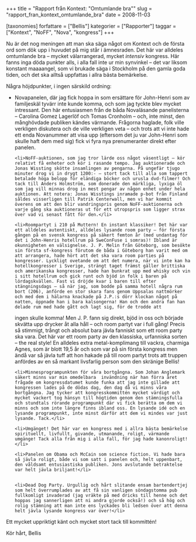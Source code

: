 +++
title = "Rapport från Kontext: \"Omtumlande bra\""
slug = "rapport_fran_kontext_omtumlande_bra"
date = 2008-11-03

[taxonomies]
forfattare = ["Bellis"]
kategorier = ["Rapporter"]
taggar = ["Kontext", "NoFF", "Nova", "kongress"]
+++

Nu är det nog meningen att man ska säga något om Kontext och de första ord som dök upp i huvudet på mig står i ämnesraden. Det här var alldeles omtumlande bra – mycket välarrangerad, mycket <em>intensiv</em> kongress. Här fanns inga döda punkter alls, i alla fall inte ur min synvinkel – det var liksom konstant maaaangel, som vi brukade säga i Stockholm på den gamla goda tiden, och det ska alltså uppfattas i allra bästa bemärkelse.

<!-- more -->

Några höjdpunkter, i ingen särskild ordning:

<ul>
	<li>Novapanelen, där jag fick hoppa in som ersättare för John-Henri som av familjeskäl tyvärr inte kunde komma, och som jag tyckte blev mycket intressant. Den här entusiasmen från de båda Novaläsande panelisterna – Carolina Gomez Lagerlöf och Tomas Cronholm – och, inte minst, den månghövdade publiken kändes värmande. Frågorna haglade, folk ville verkligen diskutera och de ville verkligen veta – och trots att vi inte hade ett enda Novanummer att visa upp (eftersom det ju var John-Henri som skulle haft dem med sig) fick vi fyra nya prenumeranter direkt efter panelen.</li>


	<li>NoFF-auktionen, som jag tror lärde oss något väsentligt – kör relativt få enheter och kör i rasande tempo. Jag auktionerade och Jonas Wissting skötte insamlingen av pengarna. På ungefär tjugo minuter drog vi in drygt 1200:- – stort tack till alla som tappert betalade höga belopp för eländiga böcker och urusla dvd-filmer! Och tack till Anders Holmström, som donerade den märkliga, lyxiga öl som jag vill minnas drog in mest pengar av någon enhet under hela auktionen. Att notera: Jonas Wisstings inramade p-bot från Finland såldes visserligen till Patrik Centerwall, men vi har kommit överens om att den blir vandringspris genom NoFF-auktionerna och varje gång ska auktioneras ut för ett utropspris som ligger strax över vad vi senast fått för den.</li>

	<li>Roompartyt i 210 på Muttern! En instant klassiker! Det här var ett alldeles autentiskt, alldeles lysande room party – för första gången på en svensk kongress på säkert femton år (med undantag för det i John-Henris hotellrum på SweConFuse i somras)! Ibland är okunnigheten en välsignelse. J. P. Melin från Göteborg, som besökte sin första sf-kongress förutom de båda i Göteborg han varit med om att arrangera, hade hört att det ska vara room parties på kongresser. Lyckligt ovetande om att det numera, när vi inte kan ha hotellkongresser i Sverige, strängt taget främst gäller brittiska och amerikanska kongresser, hade han bunkrat upp med whisky och vin i sitt hotellrum och gick runt och bjöd in folk i baren på lördagskvällen. Fast vi dröjde kvar i baren till efter stängningsdags – så när jag, som bodde på samma hotell några rum bort (206), anförde en stor skara fans genom Uppsalas nattmörker och med dem i hälarna knackade på J.P.:s dörr klockan något på natten, öppnade han i bara kalsongerna! Han och den andra fan han delade rum med hade gått och lagt sig, för de trodde att
ingen skulle komma! Men J. P. fann sig direkt, bjöd in oss och började skvätta upp drycker åt alla håll – och room partyt var i full gång! Precis så stimmigt, trångt och absolut bara jävla fanniskt som ett room party ska vara. Det här var ett room party av den klassiska, urfanniska sorten – the real style! En alldeles extra metal-komplimang till vackra, charmiga Agnes, som är blott 19,5 år och som var på sin första kongress men ändå var så jävla tuff att hon hakade på till room partyt trots att truppen anfördes av en så markant livsfarlig person som den skränige Bellis!</li>

	<li>Minnesprogrampunkten för våra bortgångna. Som Johan Anglemark säkert minns var min omedelbara  invändning när han förra året frågade om kongressdatumet kunde funka att jag inte gillade att kongressen lades på de dödas dag, den dag då vi minns våra bortgångna. Jag tycker att kongresskommittén mycket värdigt och mycket vackert tog hänsyn till högtiden genom den stämningsfulla och stundtals rörande programpunkt där vi fick berätta om dem vi minns och som inte längre finns ibland oss. En lysande idé och en lysande programpunkt, inte minst därför att dem vi mindes var just lysande. Tack.</li>

	<li>Umgänget! Det här var en kongress med i allra bästa bemärkelse spirituellt, livfullt, givande, utmanande, roligt, värmande umgänge! Tack alla från mig i alla fall, för jag hade kanonroligt!</li>

	<li>Panelen om Obama och McCain som science fiction. Vi hade bara så jävla roligt, både vi som satt i panelen och, helt uppenbart, den våldsamt entusiastiska publiken. Jons avslutande betraktelse var helt jävla briljant!</li>


	<li>Dead Dog Party. Urgullig och hårt slitande ensam bartendertjej som helt överrumplades av att få sin vanligen söndagstomma pub fullkomligt invaderad (jag vräkte på med dricks till henne och det hoppas jag sannerligen att ni andra gjorde också!) och så hög och rolig stämning att man inte ens lyckades bli ledsen över att denna helt jävla lysande kongress var över!</li>
</ul>

Ett mycket uppriktigt känt och mycket stort tack till kommittén!

Kör hårt,
Bellis
